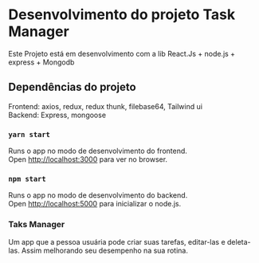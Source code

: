 # Desenvolvimento do projeto Task Manager

Este Projeto está em desenvolvimento com a lib React.Js + node.js + express + Mongodb

## Dependências do projeto

Frontend: axios, redux, redux thunk, filebase64, Tailwind ui\
Backend: Express, mongoose

### `yarn start`

Runs o app no modo de desenvolvimento do frontend.\
Open [http://localhost:3000](http://localhost:3000) para ver no browser.

### `npm start`

Runs o app no modo de desenvolvimento do backend.\
Open [http://localhost:5000](http://localhost:5000) para inicializar o node.js.

### Taks Manager

Um app que a pessoa usuária pode criar suas tarefas, editar-las e deleta-las. Assim melhorando seu desempenho na sua rotina.
